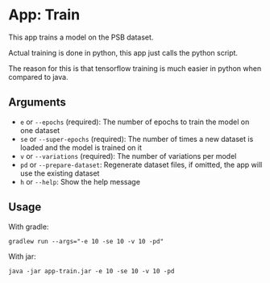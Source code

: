 # App: Train

This app trains a model on the PSB dataset.

Actual training is done in python, this app just calls the python script.

The reason for this is that tensorflow training is much easier in python when compared to java.

## Arguments

- `e` or `--epochs` (required): The number of epochs to train the model on one dataset
- `se` or `--super-epochs` (required): The number of times a new dataset is loaded and the model is trained on it
- `v` or `--variations` (required): The number of variations per model
- `pd` or `--prepare-dataset`: Regenerate dataset files, if omitted, the app will use the existing dataset
- `h` or `--help`: Show the help message

## Usage

With gradle:
```shell
gradlew run --args="-e 10 -se 10 -v 10 -pd"
```

With jar:
```shell
java -jar app-train.jar -e 10 -se 10 -v 10 -pd
```

